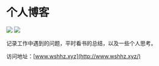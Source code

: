 # 个人博客

[![](https://api.travis-ci.org/wshhz/blog.svg?branch=master)](https://travis-ci.org/wshhz/blog)
[![](https://img.shields.io/badge/blog-@wshhz-blue.svg?style=social)](http://www.wshhz.xyz)

记录工作中遇到的问题，平时看书的总结，以及一些个人思考。

访问地址：[www.wshhz.xyz](http://www.wshhz.xyz/)